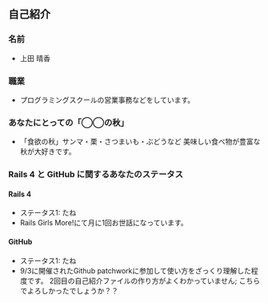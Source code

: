 ## 自己紹介

### 名前
* 上田 晴香

### 職業
* プログラミングスクールの営業事務などをしています。

### あなたにとっての「◯◯の秋」
* 「食欲の秋」サンマ・栗・さつまいも・ぶどうなど
  美味しい食べ物が豊富な秋が大好きです。

### Rails 4 と GitHub に関するあなたのステータス
#### Rails 4
* ステータス1: たね 
* Rails Girls More!にて月に1回お世話になっています。

#### GitHub
* ステータス1: たね
* 9/3に開催されたGithub patchworkに参加して使い方をざっくり理解した程度です。
  2回目の自己紹介ファイルの作り方がよくわかっていません;
  こちらでよろしかったでしょうか？？

